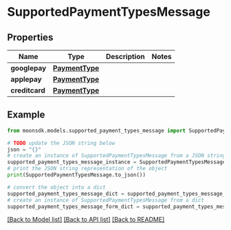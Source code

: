 # SupportedPaymentTypesMessage

## Properties

| Name           | Type                              | Description | Notes |
| -------------- | --------------------------------- | ----------- | ----- |
| **googlepay**  | [**PaymentType**](PaymentType.md) |             |       |
| **applepay**   | [**PaymentType**](PaymentType.md) |             |       |
| **creditcard** | [**PaymentType**](PaymentType.md) |             |       |

## Example

```python
from moonsdk.models.supported_payment_types_message import SupportedPaymentTypesMessage

# TODO update the JSON string below
json = "{}"
# create an instance of SupportedPaymentTypesMessage from a JSON string
supported_payment_types_message_instance = SupportedPaymentTypesMessage.from_json(json)
# print the JSON string representation of the object
print(SupportedPaymentTypesMessage.to_json())

# convert the object into a dict
supported_payment_types_message_dict = supported_payment_types_message_instance.to_dict()
# create an instance of SupportedPaymentTypesMessage from a dict
supported_payment_types_message_form_dict = supported_payment_types_message.from_dict(supported_payment_types_message_dict)
```

[\[Back to Model list\]](./#documentation-for-models) [\[Back to API list\]](./#documentation-for-api-endpoints) [\[Back to README\]](./)
